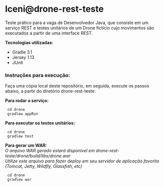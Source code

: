 # lceni@drone-rest-teste
Teste prático para a vaga de Desenvolvedor Java, que consiste em um serviço REST e testes unitários de um Drone fictício cujo movimentos são executados a partir de uma interface REST.

**Tecnologias utilizadas:**
* Gradle 3.1
* Jersey 1.13
* JUnit

### Instruções para execução:

Faça uma cópia local deste repositório, em seguida, execute os passos abaixo, a partir do diretório drone-rest-teste:

**Para rodar o serviço:**

     cd drone
     gradlew appRun

**Para executar os testes unitários:**

     cd drone
     gradlew test

**Para gerar um WAR:**  
*O arquivo WAR gerado estará disponível em drone-rest-teste/drone/build/libs/drone.war*  
*Utilize este arquivo para fazer deploy em seu servidor de aplicação favorito (Tomcat, Jetty, Wildfly, Glassfish, etc)*

     cd drone
     gradlew war
